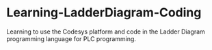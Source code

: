 # Learning-LadderDiagram-Coding
Learning to use the Codesys platform and code in the Ladder Diagram programming language for PLC programming.
